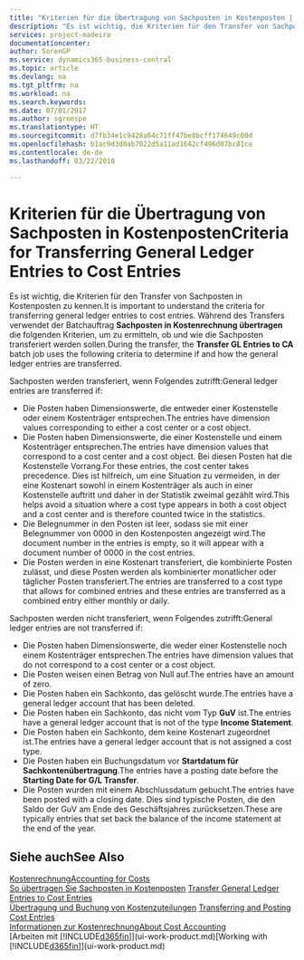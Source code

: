 ```yaml
---
title: "Kriterien für die Übertragung von Sachposten in Kostenposten | Microsoft Docs"
description: "Es ist wichtig, die Kriterien für den Transfer von Sachposten in Kostenposten zu kennen. Während des Transfers verwendet der Batchauftrag **Sachposten in Kostenrechnung übertragen** die folgenden Kriterien, um zu ermitteln, ob und wie die Sachposten transferiert werden sollen."
services: project-madeira
documentationcenter: 
author: SorenGP
ms.service: dynamics365-business-central
ms.topic: article
ms.devlang: na
ms.tgt_pltfrm: na
ms.workload: na
ms.search.keywords: 
ms.date: 07/01/2017
ms.author: sgroespe
ms.translationtype: HT
ms.sourcegitcommit: d7fb34e1c9428a64c71ff47be8bcff174649c00d
ms.openlocfilehash: b1ac9d3d0ab7022d5a11ad1642cf496d07bc81ce
ms.contentlocale: de-de
ms.lasthandoff: 03/22/2018

---
```

# <a name="criteria-for-transferring-general-ledger-entries-to-cost-entries"></a><span data-ttu-id="7f389-104">Kriterien für die Übertragung von Sachposten in Kostenposten</span><span class="sxs-lookup"><span data-stu-id="7f389-104">Criteria for Transferring General Ledger Entries to Cost Entries</span></span>
<span data-ttu-id="7f389-105">Es ist wichtig, die Kriterien für den Transfer von Sachposten in Kostenposten zu kennen.</span><span class="sxs-lookup"><span data-stu-id="7f389-105">It is important to understand the criteria for transferring general ledger entries to cost entries.</span></span> <span data-ttu-id="7f389-106">Während des Transfers verwendet der Batchauftrag **Sachposten in Kostenrechnung übertragen** die folgenden Kriterien, um zu ermitteln, ob und wie die Sachposten transferiert werden sollen.</span><span class="sxs-lookup"><span data-stu-id="7f389-106">During the transfer, the **Transfer GL Entries to CA** batch job uses the following criteria to determine if and how the general ledger entries are transferred.</span></span>  

<span data-ttu-id="7f389-107">Sachposten werden transferiert, wenn Folgendes zutrifft:</span><span class="sxs-lookup"><span data-stu-id="7f389-107">General ledger entries are transferred if:</span></span>  

-   <span data-ttu-id="7f389-108">Die Posten haben Dimensionswerte, die entweder einer Kostenstelle oder einem Kostenträger entsprechen.</span><span class="sxs-lookup"><span data-stu-id="7f389-108">The entries have dimension values corresponding to either a cost center or a cost object.</span></span>  
-   <span data-ttu-id="7f389-109">Die Posten haben Dimensionswerte, die einer Kostenstelle und einem Kostenträger entsprechen.</span><span class="sxs-lookup"><span data-stu-id="7f389-109">The entries have dimension values that correspond to a cost center and a cost object.</span></span> <span data-ttu-id="7f389-110">Bei diesen Posten hat die Kostenstelle Vorrang.</span><span class="sxs-lookup"><span data-stu-id="7f389-110">For these entries, the cost center takes precedence.</span></span> <span data-ttu-id="7f389-111">Dies ist hilfreich, um eine Situation zu vermeiden, in der eine Kostenart sowohl in einem Kostenträger als auch in einer Kostenstelle auftritt und daher in der Statistik zweimal gezählt wird.</span><span class="sxs-lookup"><span data-stu-id="7f389-111">This helps avoid a situation where a cost type appears in both a cost object and a cost center and is therefore counted twice in the statistics.</span></span>  
-   <span data-ttu-id="7f389-112">Die Belegnummer in den Posten ist leer, sodass sie mit einer Belegnummer von 0000 in den Kostenposten angezeigt wird.</span><span class="sxs-lookup"><span data-stu-id="7f389-112">The document number in the entries is empty, so it will appear with a document number of 0000 in the cost entries.</span></span>  
-   <span data-ttu-id="7f389-113">Die Posten werden in eine Kostenart transferiert, die kombinierte Posten zulässt, und diese Posten werden als kombinierter monatlicher oder täglicher Posten transferiert.</span><span class="sxs-lookup"><span data-stu-id="7f389-113">The entries are transferred to a cost type that allows for combined entries and these entries are transferred as a combined entry either monthly or daily.</span></span>  

<span data-ttu-id="7f389-114">Sachposten werden nicht transferiert, wenn Folgendes zutrifft:</span><span class="sxs-lookup"><span data-stu-id="7f389-114">General ledger entries are not transferred if:</span></span>  

-   <span data-ttu-id="7f389-115">Die Posten haben Dimensionswerte, die weder einer Kostenstelle noch einem Kostenträger entsprechen.</span><span class="sxs-lookup"><span data-stu-id="7f389-115">The entries have dimension values that do not correspond to a cost center or a cost object.</span></span>  
-   <span data-ttu-id="7f389-116">Die Posten weisen einen Betrag von Null auf.</span><span class="sxs-lookup"><span data-stu-id="7f389-116">The entries have an amount of zero.</span></span>  
-   <span data-ttu-id="7f389-117">Die Posten haben ein Sachkonto, das gelöscht wurde.</span><span class="sxs-lookup"><span data-stu-id="7f389-117">The entries have a general ledger account that has been deleted.</span></span>  
-   <span data-ttu-id="7f389-118">Die Posten haben ein Sachkonto, das nicht vom Typ **GuV** ist.</span><span class="sxs-lookup"><span data-stu-id="7f389-118">The entries have a general ledger account that is not of the type **Income Statement**.</span></span>  
-   <span data-ttu-id="7f389-119">Die Posten haben ein Sachkonto, dem keine Kostenart zugeordnet ist.</span><span class="sxs-lookup"><span data-stu-id="7f389-119">The entries have a general ledger account that is not assigned a cost type.</span></span>  
-   <span data-ttu-id="7f389-120">Die Posten haben ein Buchungsdatum vor **Startdatum für Sachkontenübertragung**.</span><span class="sxs-lookup"><span data-stu-id="7f389-120">The entries have a posting date before the **Starting Date for G/L Transfer**.</span></span>  
-   <span data-ttu-id="7f389-121">Die Posten wurden mit einem Abschlussdatum gebucht.</span><span class="sxs-lookup"><span data-stu-id="7f389-121">The entries have been posted with a closing date.</span></span> <span data-ttu-id="7f389-122">Dies sind typische Posten, die den Saldo der GuV am Ende des Geschäftsjahres zurücksetzen.</span><span class="sxs-lookup"><span data-stu-id="7f389-122">These are typically entries that set back the balance of the income statement at the end of the year.</span></span>  

## <a name="see-also"></a><span data-ttu-id="7f389-123">Siehe auch</span><span class="sxs-lookup"><span data-stu-id="7f389-123">See Also</span></span>  
[<span data-ttu-id="7f389-124">Kostenrechnung</span><span class="sxs-lookup"><span data-stu-id="7f389-124">Accounting for Costs</span></span>](finance-manage-cost-accounting.md)  
 <span data-ttu-id="7f389-125">[So übertragen Sie Sachposten in Kostenposten](finance-how-to-transfer-general-ledger-entries-to-cost-entries.md) </span><span class="sxs-lookup"><span data-stu-id="7f389-125">[Transfer General Ledger Entries to Cost Entries](finance-how-to-transfer-general-ledger-entries-to-cost-entries.md) </span></span>  
 <span data-ttu-id="7f389-126">[Übertragung und Buchung von Kostenzuteilungen](finance-transfer-and-post-cost-entries.md) </span><span class="sxs-lookup"><span data-stu-id="7f389-126">[Transferring and Posting Cost Entries](finance-transfer-and-post-cost-entries.md) </span></span>  
 [<span data-ttu-id="7f389-127">Informationen zur Kostenrechnung</span><span class="sxs-lookup"><span data-stu-id="7f389-127">About Cost Accounting</span></span>](finance-about-cost-accounting.md)  
 <span data-ttu-id="7f389-128">[Arbeiten mit [!INCLUDE[d365fin](includes/d365fin_md.md)]](ui-work-product.md)</span><span class="sxs-lookup"><span data-stu-id="7f389-128">[Working with [!INCLUDE[d365fin](includes/d365fin_md.md)]](ui-work-product.md)</span></span>

